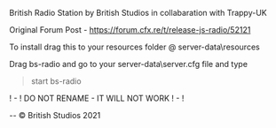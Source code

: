 British Radio Station by British Studios in collabaration with Trappy-UK

Original Forum Post - https://forum.cfx.re/t/release-js-radio/52121

To install drag this to your resources folder @ server-data\resources

Drag bs-radio and go to your server-data\server.cfg file and type

> start bs-radio

! - ! DO NOT RENAME - IT WILL NOT WORK ! - !

-- © British Studios 2021